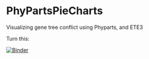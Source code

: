 # PhyPartsPieCharts
Visualizing gene tree conflict using Phyparts, and ETE3

Turn this:




[![Binder](http://mybinder.org/badge.svg)](http://mybinder.org/repo/mossmatters/PhyPartsPieCharts)
